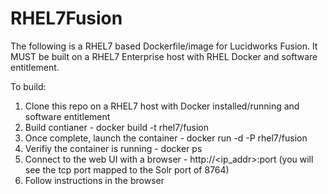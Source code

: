 # RHEL7Fusion

The following is a RHEL7 based Dockerfile/image for Lucidworks Fusion.
It MUST be built on a RHEL7 Enterprise host with RHEL Docker and software entitlement.

To build:

1. Clone this repo on a RHEL7 host with Docker installed/running and software entitlement
2. Build contianer - docker build -t rhel7/fusion
3. Once complete, launch the container - docker run -d -P rhel7/fusion
4. Verifiy the container is running - docker ps
5. Connect to the web UI with a browser - http://<ip_addr>:port (you will see the tcp port mapped to the Solr port
of 8764)
6. Follow instructions in the browser
